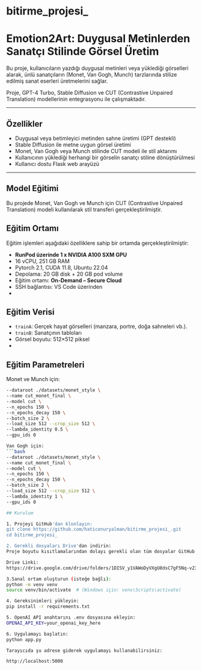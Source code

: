 # bitirme_projesi_

# Emotion2Art: Duygusal Metinlerden Sanatçı Stilinde Görsel Üretim

Bu proje, kullanıcıların yazdığı duygusal metinleri veya yüklediği görselleri alarak, ünlü sanatçıların (Monet, Van Gogh, Munch) tarzlarında stilize edilmiş sanat eserleri üretmelerini sağlar. 

Proje, GPT-4 Turbo, Stable Diffusion ve CUT (Contrastive Unpaired Translation) modellerinin entegrasyonu ile çalışmaktadır.

---

##  Özellikler

- Duygusal veya betimleyici metinden sahne üretimi (GPT destekli)
- Stable Diffusion ile metne uygun görsel üretimi
- Monet, Van Gogh veya Munch stilinde CUT modeli ile stil aktarımı
- Kullanıcının yüklediği herhangi bir görselin sanatçı stiline dönüştürülmesi
- Kullanıcı dostu Flask web arayüzü

---

## Model Eğitimi

Bu projede Monet, Van Gogh ve Munch için CUT (Contrastive Unpaired Translation) modeli kullanılarak stil transferi gerçekleştirilmiştir.

## Eğitim Ortamı

Eğitim işlemleri aşağıdaki özelliklere sahip bir ortamda gerçekleştirilmiştir:

- **RunPod üzerinde 1 x NVIDIA A100 SXM GPU**
- 16 vCPU, 251 GB RAM
- Pytorch 2.1, CUDA 11.8, Ubuntu 22.04
- Depolama: 20 GB disk + 20 GB pod volume
- Eğitim ortamı: **On-Demand – Secure Cloud**
- SSH bağlantısı: VS Code üzerinden
- 
## Eğitim Verisi

- `trainA`: Gerçek hayat görselleri (manzara, portre, doğa sahneleri vb.).
- `trainB`: Sanatçının tabloları
- Görsel boyutu: 512×512 piksel
- 
## Eğitim Parametreleri 
Monet ve Munch için:
```bash
--dataroot ./datasets/monet_style \
--name cut_monet_final \
--model cut \
--n_epochs 150 \
--n_epochs_decay 150 \
--batch_size 2 \
--load_size 512 --crop_size 512 \
--lambda_identity 0.5 \
--gpu_ids 0

Van Gogh için: 
```bash
--dataroot ./datasets/monet_style \
--name cut_monet_final \
--model cut \
--n_epochs 150 \
--n_epochs_decay 150 \
--batch_size 2 \
--load_size 512 --crop_size 512 \
--lambda_identity 1 \
--gpu_ids 0

## Kurulum

1. Projeyi GitHub'dan klonlayın:
git clone https://github.com/haticenuryalman/bitirme_projesi_.git
cd bitirme_projesi_

2. Gerekli dosyaları Drive'dan indirin:
Proje boyutu kısıtlamalarından dolayı gerekli olan tüm dosyalar GitHub’a yüklenememiştir. Eksik dosyalar için aşağıdaki Google Drive bağlantısını kullanabilirsiniz:

Drive Linki:
https://drive.google.com/drive/folders/1DISV_y1VAWoDyVXgU8dsC7gF5Nq-v23-?usp=sharing

3.Sanal ortam oluşturun (isteğe bağlı):
python -m venv venv
source venv/bin/activate  # (Windows için: venv\Scripts\activate)

4. Gereksinimleri yükleyin:
pip install -r requirements.txt

5. OpenAI API anahtarını .env dosyasına ekleyin:
OPENAI_API_KEY=your_openai_key_here

6. Uygulamayı başlatın:
python app.py

Tarayıcıda şu adrese giderek uygulamayı kullanabilirsiniz:

http://localhost:5000



